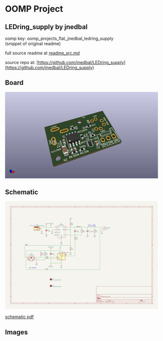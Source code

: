 # OOMP Project  
## LEDring_supply  by jnedbal  
  
oomp key: oomp_projects_flat_jnedbal_ledring_supply  
(snippet of original readme)  
  
  
  full source readme at [readme_src.md](readme_src.md)  
  
source repo at: [https://github.com/jnedbal/LEDring_supply](https://github.com/jnedbal/LEDring_supply)  
## Board  
  
[![working_3d.png](working_3d_600.png)](working_3d.png)  
## Schematic  
  
[![working_schematic.png](working_schematic_600.png)](working_schematic.png)  
  
[schematic pdf](working_schematic.pdf)  
## Images  
